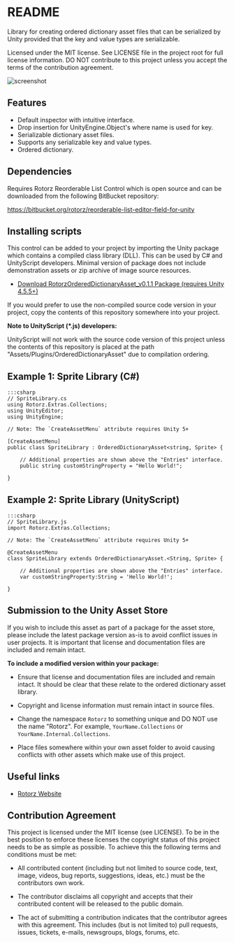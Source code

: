 README
======

Library for creating ordered dictionary asset files that can be serialized by Unity
provided that the key and value types are serializable.

Licensed under the MIT license. See LICENSE file in the project root for full license
information. DO NOT contribute to this project unless you accept the terms of the
contribution agreement.

![screenshot](https://bitbucket.org/rotorz/ordered-dictionary-asset-for-unity/raw/master/screenshot.png)

Features
--------

- Default inspector with intuitive interface.
- Drop insertion for UnityEngine.Object's where name is used for key.
- Serializable dictionary asset files.
- Supports any serializable key and value types.
- Ordered dictionary.

Dependencies
------------

Requires Rotorz Reorderable List Control which is open source and can be downloaded
from the following BitBucket repository:

https://bitbucket.org/rotorz/reorderable-list-editor-field-for-unity

Installing scripts
------------------

This control can be added to your project by importing the Unity package which
contains a compiled class library (DLL). This can be used by C# and UnityScript
developers. Minimal version of package does not include demonstration assets or
zip archive of image source resources.

- [Download RotorzOrderedDictionaryAsset_v0.1.1 Package (requires Unity 4.5.5+)](<https://bitbucket.org/rotorz/ordered-dictionary-asset-for-unity/downloads/RotorzOrderedDictionaryAsset_v0.1.1.unitypackage>)

If you would prefer to use the non-compiled source code version in your project,
copy the contents of this repository somewhere into your project.

**Note to UnityScript (*.js) developers:**

UnityScript will not work with the source code version of this project unless
the contents of this repository is placed at the path "Assets/Plugins/OrderedDictionaryAsset"
due to compilation ordering.

Example 1: Sprite Library (C#)
------------------------------

    :::csharp
    // SpriteLibrary.cs
    using Rotorz.Extras.Collections;
    using UnityEditor;
    using UnityEngine;

    // Note: The `CreateAssetMenu` attribute requires Unity 5+

    [CreateAssetMenu]
    public class SpriteLibrary : OrderedDictionaryAsset<string, Sprite> {

        // Additional properties are shown above the "Entries" interface.
        public string customStringProperty = "Hello World!";

    }

Example 2: Sprite Library (UnityScript)
---------------------------------------

    :::csharp
    // SpriteLibrary.js
    import Rotorz.Extras.Collections;

    // Note: The `CreateAssetMenu` attribute requires Unity 5+

    @CreateAssetMenu
    class SpriteLibrary extends OrderedDictionaryAsset.<String, Sprite> {

        // Additional properties are shown above the "Entries" interface.
        var customStringProperty:String = 'Hello World!';

    }

Submission to the Unity Asset Store
-----------------------------------

If you wish to include this asset as part of a package for the asset store, please
include the latest package version as-is to avoid conflict issues in user projects.
It is important that license and documentation files are included and remain intact.

**To include a modified version within your package:**

- Ensure that license and documentation files are included and remain intact. It should
  be clear that these relate to the ordered dictionary asset library.

- Copyright and license information must remain intact in source files.

- Change the namespace `Rotorz` to something unique and DO NOT use the
  name "Rotorz". For example, `YourName.Collections` or `YourName.Internal.Collections`.

- Place files somewhere within your own asset folder to avoid causing conflicts with
  other assets which make use of this project.

Useful links
------------

- [Rotorz Website](<http://rotorz.com>)

Contribution Agreement
----------------------

This project is licensed under the MIT license (see LICENSE). To be in the best
position to enforce these licenses the copyright status of this project needs to
be as simple as possible. To achieve this the following terms and conditions
must be met:

- All contributed content (including but not limited to source code, text,
  image, videos, bug reports, suggestions, ideas, etc.) must be the
  contributors own work.

- The contributor disclaims all copyright and accepts that their contributed
  content will be released to the public domain.

- The act of submitting a contribution indicates that the contributor agrees
  with this agreement. This includes (but is not limited to) pull requests, issues,
  tickets, e-mails, newsgroups, blogs, forums, etc.
